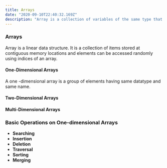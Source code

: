 ```yaml
---
title: Arrays
date: "2020-09-10T22:40:32.169Z"
description: "Array is a collection of variables of the same type that are referenced by a common name."
---
```


### Arrays

Array is a linear data structure. It is a collection of items stored at contiguous memory locations and elements can be accessed randomly using indices of an array.

#### One-Dimensional Arrays

A one -dimensional array is a group of elements having same datatype and same name.

#### Two-Dimensional Arrays

#### Multi-Dimensional Arrays

### Basic Operations on One-dimensional Arrays

- **Searching**
- **Insertion**
- **Deletion**
- **Traversal**
- **Sorting**
- **Merging**
